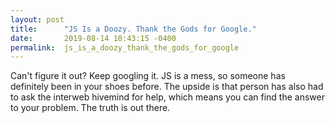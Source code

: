 ```yaml
---
layout: post
title:      "JS Is a Doozy. Thank the Gods for Google."
date:       2019-08-14 10:43:15 -0400
permalink:  js_is_a_doozy_thank_the_gods_for_google
---
```



Can't figure it out? Keep googling it. JS is a mess, so someone has definitely been in your shoes before. The upside is that person has also had to ask the interweb hivemind for help, which means you can find the answer to your problem. The truth is out there. 
